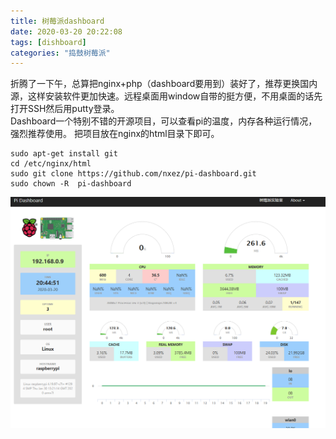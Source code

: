 ```yaml
---
title: 树莓派dashboard
date: 2020-03-20 20:22:08
tags: [dishboard]
categories: "捣鼓树莓派"
---
```

折腾了一下午，总算把nginx+php（dashboard要用到）装好了，推荐更换国内源，这样安装软件更加快速。远程桌面用window自带的挺方便，不用桌面的话先打开SSH然后用putty登录。  
Dashboard一个特别不错的开源项目，可以查看pi的温度，内存各种运行情况，强烈推荐使用。
把项目放在nginx的html目录下即可。
```
sudo apt-get install git
cd /etc/nginx/html
sudo git clone https://github.com/nxez/pi-dashboard.git
sudo chown -R  pi-dashboard
```
![dashboard](/images/pi/dashboard.png)